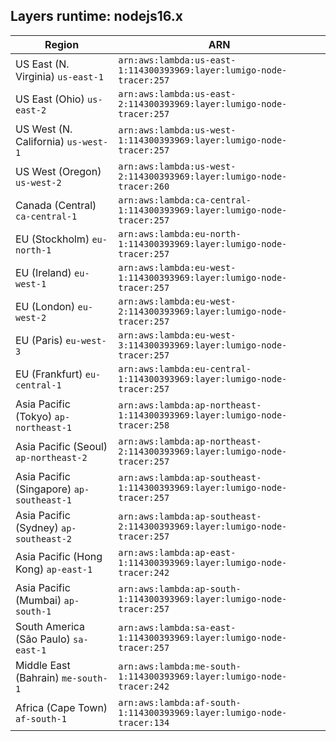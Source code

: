 Layers runtime: nodejs16.x
----
| Region | ARN |
| --- | --- |
|US East (N. Virginia)  `us-east-1`|`arn:aws:lambda:us-east-1:114300393969:layer:lumigo-node-tracer:257`|
|US East (Ohio)  `us-east-2`|`arn:aws:lambda:us-east-2:114300393969:layer:lumigo-node-tracer:257`|
|US West (N. California)  `us-west-1`|`arn:aws:lambda:us-west-1:114300393969:layer:lumigo-node-tracer:257`|
|US West (Oregon)  `us-west-2`|`arn:aws:lambda:us-west-2:114300393969:layer:lumigo-node-tracer:260`|
|Canada (Central)  `ca-central-1`|`arn:aws:lambda:ca-central-1:114300393969:layer:lumigo-node-tracer:257`|
|EU (Stockholm)  `eu-north-1`|`arn:aws:lambda:eu-north-1:114300393969:layer:lumigo-node-tracer:257`|
|EU (Ireland)  `eu-west-1`|`arn:aws:lambda:eu-west-1:114300393969:layer:lumigo-node-tracer:257`|
|EU (London)  `eu-west-2`|`arn:aws:lambda:eu-west-2:114300393969:layer:lumigo-node-tracer:257`|
|EU (Paris)  `eu-west-3`|`arn:aws:lambda:eu-west-3:114300393969:layer:lumigo-node-tracer:257`|
|EU (Frankfurt)  `eu-central-1`|`arn:aws:lambda:eu-central-1:114300393969:layer:lumigo-node-tracer:257`|
|Asia Pacific (Tokyo)  `ap-northeast-1`|`arn:aws:lambda:ap-northeast-1:114300393969:layer:lumigo-node-tracer:258`|
|Asia Pacific (Seoul)  `ap-northeast-2`|`arn:aws:lambda:ap-northeast-2:114300393969:layer:lumigo-node-tracer:257`|
|Asia Pacific (Singapore)  `ap-southeast-1`|`arn:aws:lambda:ap-southeast-1:114300393969:layer:lumigo-node-tracer:257`|
|Asia Pacific (Sydney)  `ap-southeast-2`|`arn:aws:lambda:ap-southeast-2:114300393969:layer:lumigo-node-tracer:257`|
|Asia Pacific (Hong Kong)  `ap-east-1`|`arn:aws:lambda:ap-east-1:114300393969:layer:lumigo-node-tracer:242`|
|Asia Pacific (Mumbai)  `ap-south-1`|`arn:aws:lambda:ap-south-1:114300393969:layer:lumigo-node-tracer:257`|
|South America (São Paulo)  `sa-east-1`|`arn:aws:lambda:sa-east-1:114300393969:layer:lumigo-node-tracer:257`|
|Middle East (Bahrain)  `me-south-1`|`arn:aws:lambda:me-south-1:114300393969:layer:lumigo-node-tracer:242`|
|Africa (Cape Town)  `af-south-1`|`arn:aws:lambda:af-south-1:114300393969:layer:lumigo-node-tracer:134`|

